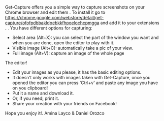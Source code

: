 Get-Capture offers you a simple way to capture screenshots on your Chrome browser and edit them
.
To install it go to https://chrome.google.com/webstore/detail/get-capture/ofofpdbbakldpebkkfhpoelochcpmgga and add it to your extensions
.
.
You have different options for capturing:
- Select area (Alt+X): you can select the part of the window you want and when you are done, open the editor to play with it.
- Visible image (Alt+C): automatically take a pic of your view.
- Full image (Alt+V): capture an image of the whole page

The editor!
- Edit your images as you please, it has the basic editing options.
- It doesn't only works with images taken with Get-Capture, once you opened the editor you can press 'Ctrl+v' and paste any image you have on you clipboard! 
- Put it a name and download it.
- Or, if you need, print it.
- Share your creation with your friends on Facebook!

Hope you enjoy it!.
Amina Layco & Daniel Orozco
